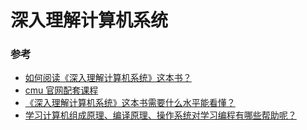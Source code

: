# 深入理解计算机系统



### 参考
- [如何阅读《深入理解计算机系统》这本书？](https://www.zhihu.com/question/20402534)
- [cmu 官网配套课程](http://www.cs.cmu.edu/~213/schedule.html)
- [《深入理解计算机系统》这本书需要什么水平能看懂？](https://www.zhihu.com/question/20354069)
- [学习计算机组成原理、编译原理、操作系统对学习编程有哪些帮助呢？](https://www.zhihu.com/question/24303970)
